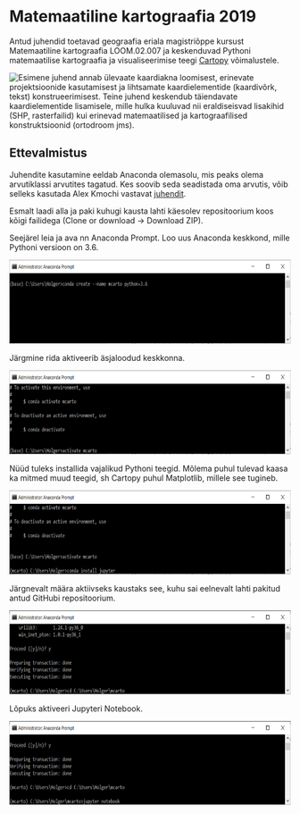# Matemaatiline kartograafia 2019
Antud juhendid toetavad geograafia eriala magistriõppe kursust Matemaatiline kartograafia LOOM.02.007 ja keskenduvad Pythoni matemaatilise kartograafia ja visualiseerimise teegi [Cartopy](https://scitools.org.uk/cartopy/docs/latest/) võimalustele.

![Esimene juhend](https://github.com/hvirro/mcarto/blob/master/Kaardiakna-juhtimine.ipynb) annab ülevaate kaardiakna loomisest, erinevate projektsioonide kasutamisest ja lihtsamate kaardielementide (kaardivõrk, tekst) konstrueerimisest. Teine juhend keskendub täiendavate kaardielementide lisamisele, mille hulka kuuluvad nii eraldiseisvad lisakihid (SHP, rasterfailid) kui erinevad matemaatilised ja kartograafilised konstruktsioonid (ortodroom jms).

## Ettevalmistus
Juhendite kasutamine eeldab Anaconda olemasolu, mis peaks olema arvutiklassi arvutites tagatud. Kes soovib seda seadistada oma arvutis, võib selleks kasutada Alex Kmochi vastavat [juhendit](https://github.com/allixender/meetup-notes/tree/master/02-python-jupyter).

Esmalt laadi alla ja paki kuhugi kausta lahti käesolev repositoorium koos kõigi failidega (Clone or download -> Download ZIP).

Seejärel leia ja ava nn Anaconda Prompt. Loo uus Anaconda keskkond, mille Pythoni versioon on 3.6.

<img src="https://raw.githubusercontent.com/hvirro/mcarto/master/img/create_env.PNG" height="150">

Järgmine rida aktiveerib äsjaloodud keskkonna.

<img src="https://raw.githubusercontent.com/hvirro/mcarto/master/img/activate_env.PNG" height="150">

Nüüd tuleks installida vajalikud Pythoni teegid. Mõlema puhul tulevad kaasa ka mitmed muud teegid, sh Cartopy puhul Matplotlib, millele see tugineb.

<img src="https://raw.githubusercontent.com/hvirro/mcarto/master/img/conda_install.PNG" height="150">

Järgnevalt määra aktiivseks kaustaks see, kuhu sai eelnevalt lahti pakitud antud GitHubi repositoorium.

<img src="https://raw.githubusercontent.com/hvirro/mcarto/master/img/cd_folder.PNG" height="150">

Lõpuks aktiveeri Jupyteri Notebook.

<img src="https://raw.githubusercontent.com/hvirro/mcarto/master/img/jupyter.PNG" height="150">
